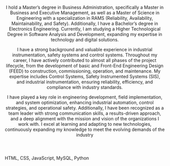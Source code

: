<header>
<p style="text-aling:justify;">
I hold a Master’s degree in Business Administration, specifically a Master in Business and Executive Management, as well as a Master of Science in Engineering with a specialization in RAMS (Reliability, Availability, Maintainability, and Safety). Additionally, I have a Bachelor’s degree in Electronics Engineering. Currently, I am studying a Higher Technological Degree in Software Analysis and Development, expanding my expertise in technology and digital solutions.

I have a strong background and valuable experience in industrial instrumentation, safety systems and control systems. Throughout my career, I have actively contributed to almost all phases of the project lifecycle, from the development of basic and Front-End Engineering Design (FEED) to construction, commissioning, operation, and maintenance. My expertise includes Control Systems, Safety Instrumented Systems (SIS), and industrial instrumentation, ensuring reliability, efficiency, and compliance with industry standards.

I have played a key role in engineering development, field implementation, and system optimization, enhancing industrial automation, control strategies, and operational safety. Additionally, I have been recognized as a team leader with strong communication skills, a results-driven approach, and a deep alignment with the mission and vision of the organizations I work with. I excel at learning and adapting to new technologies, continuously expanding my knowledge to meet the evolving demands of the industry
</p>

</header>

<footer>

HTML, CSS, JavaScript, MySQL, Python

</footer>
